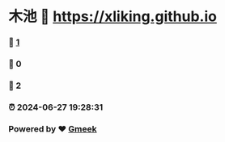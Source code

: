 # 木池 :link: https://xliking.github.io 
### :page_facing_up: [1](https://xliking.github.io/tag.html) 
### :speech_balloon: 0 
### :hibiscus: 2 
### :alarm_clock: 2024-06-27 19:28:31 
### Powered by :heart: [Gmeek](https://github.com/Meekdai/Gmeek)
